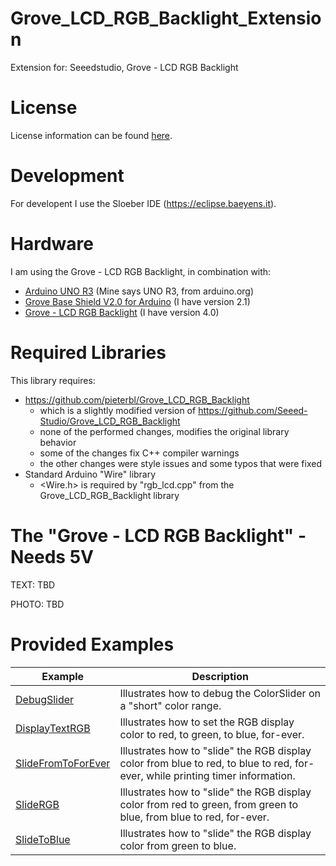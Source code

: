 # Grove\_LCD\_RGB\_Backlight\_Extension
Extension for: Seeedstudio, Grove - LCD RGB Backlight

# License
License information can be found [here](./LICENSE.md).

# Development
For developent I use the Sloeber IDE (<https://eclipse.baeyens.it>).

# Hardware
I am using the Grove - LCD RGB Backlight, in combination with:
- [Arduino UNO R3](https://www.seeedstudio.com/Arduino-Uno-Rev3-p-2995.html) (Mine says UNO R3, from arduino.org)
- [Grove Base Shield V2.0 for Arduino](https://www.seeedstudio.com/Base-Shield-V2.html) (I have version 2.1)
- [Grove - LCD RGB Backlight](https://www.seeedstudio.com/Grove-LCD-RGB-Backlight.html) (I have version 4.0)

# Required Libraries
This library requires:
- <https://github.com/pieterbl/Grove_LCD_RGB_Backlight>
  - which is a slightly modified version of <https://github.com/Seeed-Studio/Grove_LCD_RGB_Backlight>
  - none of the performed changes, modifies the original library behavior
  - some of the changes fix C++ compiler warnings
  - the other changes were style issues and some typos that were fixed
- Standard Arduino "Wire" library
  - \<Wire.h\> is required by "rgb\_lcd.cpp" from the Grove\_LCD\_RGB\_Backlight library

# The "Grove - LCD RGB Backlight" - Needs 5V

TEXT: TBD

PHOTO: TBD

# Provided Examples
| Example | Description |
| ------- | ----------- |
| [DebugSlider](./examples/DebugSlider/DebugSlider.ino)                      | Illustrates how to debug the ColorSlider on a "short" color range. |
| [DisplayTextRGB](./examples/DisplayTextRGB/DisplayTextRGB.ino)             | Illustrates how to set the RGB display color to red, to green, to blue, for-ever. |
| [SlideFromToForEver](./examples/SlideFromToForEver/SlideFromToForEver.ino) | Illustrates how to "slide" the RGB display color from blue to red, to blue to red, for-ever, while printing timer information. |
| [SlideRGB](./examples/SlideRGB/SlideRGB.ino)                               | Illustrates how to "slide" the RGB display color from red to green, from green to blue, from blue to red, for-ever. |
| [SlideToBlue](./examples/SlideToBlue/SlideToBlue.ino)                      | Illustrates how to "slide" the RGB display color from green to blue. |
